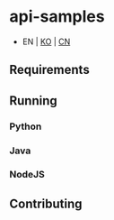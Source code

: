 # api-samples

- EN | [KO](docs/README-KO.md) | [CN](docs/README-CN.md)

## Requirements

## Running
### Python
### Java
### NodeJS

## Contributing